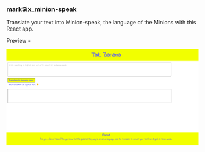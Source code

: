 ### markSix_minion-speak

Translate your text into Minion-speak, the language of the Minions with this React app.

Preview - 

![Alt text](./screenshot.png)
